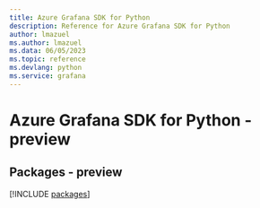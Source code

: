 ```yaml
---
title: Azure Grafana SDK for Python
description: Reference for Azure Grafana SDK for Python
author: lmazuel
ms.author: lmazuel
ms.data: 06/05/2023
ms.topic: reference
ms.devlang: python
ms.service: grafana
---
```

# Azure Grafana SDK for Python - preview
## Packages - preview
[!INCLUDE [packages](grafana-index.md)]
